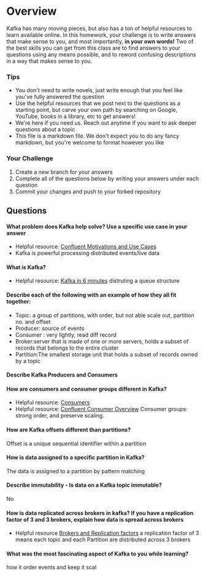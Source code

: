 # Overview

Kafka has many moving pieces, but also has a ton of helpful resources to learn available online. In this homework, your
challenge is to write answers that make sense to you, and most importantly, **in your own words!**
Two of the best skills you can get from this class are to find answers to your questions using any means possible, and to
reword confusing descriptions in a way that makes sense to you. 

### Tips
* You don't need to write novels, just write enough that you feel like you've fully answered the question
* Use the helpful resources that we post next to the questions as a starting point, but carve your own path by searching on Google, YouTube, books in a library, etc to get answers!
* We're here if you need us. Reach out anytime if you want to ask deeper questions about a topic 
* This file is a markdown file. We don't expect you to do any fancy markdown, but you're welcome to format however you like

### Your Challenge
1. Create a new branch for your answers 
2. Complete all of the questions below by writing your answers under each question
3. Commit your changes and push to your forked repository

## Questions
#### What problem does Kafka help solve? Use a specific use case in your answer 
* Helpful resource: [Confluent Motivations and Use Cases](https://youtu.be/BsojaA1XnpM)
* Kafka is powerful  processing distributed events/live data

#### What is Kafka?
* Helpful resource: [Kafka in 6 minutes](https://youtu.be/Ch5VhJzaoaI) 
distruting a queue structure

#### Describe each of the following with an example of how they all fit together: 
 * Topic: a group of partitions, with order, but not able scale out, partition no. and offset
 * Producer: source of events
 * Consumer :  very lightly, read diff record
 * Broker:server that is made of one or more servers, holds a subset of records that belongs to the entire cluster 
 * Partition:The smallest storage unit that holds a subset of records owned by a topic

#### Describe Kafka Producers and Consumers

#### How are consumers and consumer groups different in Kafka? 
* Helpful resource: [Consumers](https://youtu.be/lAdG16KaHLs)
* Helpful resource: [Confluent Consumer Overview](https://youtu.be/Z9g4jMQwog0)
 Consumer groups: strong order, and preserve scaling.
#### How are Kafka offsets different than partitions? 
Offset is a unique sequential identifier within a partition
#### How is data assigned to a specific partition in Kafka? 
The data is assigned to a partition by pattern matching
#### Describe immutability - Is data on a Kafka topic immutable? 
No
#### How is data replicated across brokers in kafka? If you have a replication factor of 3 and 3 brokers, explain how data is spread across brokers
* Helpful resource [Brokers and Replication factors](https://youtu.be/ZOU7PJWZU9w)
a replication factor of 3 means each topic and each Partition  are distributed across 3 brokers
#### What was the most fascinating aspect of Kafka to you while learning? 
how it order events and keep it scal